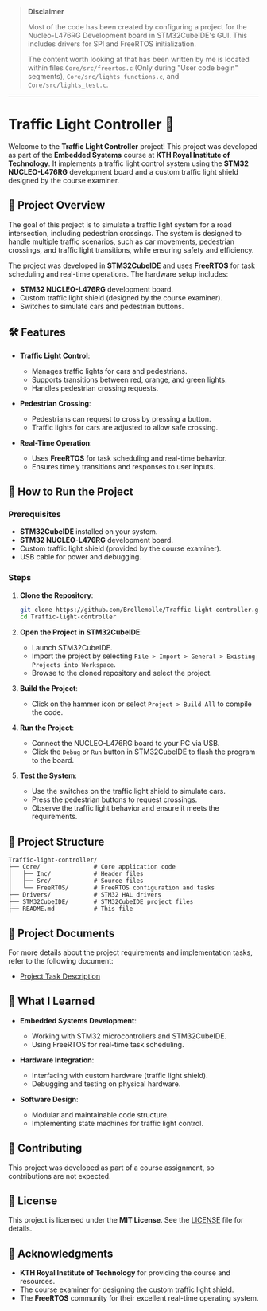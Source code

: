 >**Disclaimer**
>
>Most of the code has been created by configuring a project for the Nucleo-L476RG Development board in STM32CubeIDE's GUI. This includes drivers for SPI and FreeRTOS initialization.
>
>The content worth looking at that has been written by me is located within files `Core/src/freertos.c` (Only during "User code begin" segments), `Core/src/lights_functions.c`, and `Core/src/lights_test.c`. 

---

# Traffic Light Controller 🚦

Welcome to the **Traffic Light Controller** project! This project was developed as part of the **Embedded Systems** course at **KTH Royal Institute of Technology**. It implements a traffic light control system using the **STM32 NUCLEO-L476RG** development board and a custom traffic light shield designed by the course examiner.


## 📖 Project Overview

The goal of this project is to simulate a traffic light system for a road intersection, including pedestrian crossings. The system is designed to handle multiple traffic scenarios, such as car movements, pedestrian crossings, and traffic light transitions, while ensuring safety and efficiency.

The project was developed in **STM32CubeIDE** and uses **FreeRTOS** for task scheduling and real-time operations. The hardware setup includes:
- **STM32 NUCLEO-L476RG** development board.
- Custom traffic light shield (designed by the course examiner).
- Switches to simulate cars and pedestrian buttons.


## 🛠️ Features

- **Traffic Light Control**:
  - Manages traffic lights for cars and pedestrians.
  - Supports transitions between red, orange, and green lights.
  - Handles pedestrian crossing requests.

- **Pedestrian Crossing**:
  - Pedestrians can request to cross by pressing a button.
  - Traffic lights for cars are adjusted to allow safe crossing.

- **Real-Time Operation**:
  - Uses **FreeRTOS** for task scheduling and real-time behavior.
  - Ensures timely transitions and responses to user inputs.


## 🚀 How to Run the Project

### Prerequisites
- **STM32CubeIDE** installed on your system.
- **STM32 NUCLEO-L476RG** development board.
- Custom traffic light shield (provided by the course examiner).
- USB cable for power and debugging.

### Steps
1. **Clone the Repository**:
   ```bash
   git clone https://github.com/Brollemolle/Traffic-light-controller.git
   cd Traffic-light-controller
   ```

2. **Open the Project in STM32CubeIDE**:
   - Launch STM32CubeIDE.
   - Import the project by selecting `File > Import > General > Existing Projects into Workspace`.
   - Browse to the cloned repository and select the project.

3. **Build the Project**:
   - Click on the hammer icon or select `Project > Build All` to compile the code.

4. **Run the Project**:
   - Connect the NUCLEO-L476RG board to your PC via USB.
   - Click the `Debug` or `Run` button in STM32CubeIDE to flash the program to the board.

5. **Test the System**:
   - Use the switches on the traffic light shield to simulate cars.
   - Press the pedestrian buttons to request crossings.
   - Observe the traffic light behavior and ensure it meets the requirements.


## 📂 Project Structure

```
Traffic-light-controller/
├── Core/               # Core application code
│   ├── Inc/            # Header files
│   ├── Src/            # Source files
│   └── FreeRTOS/       # FreeRTOS configuration and tasks
├── Drivers/            # STM32 HAL drivers
├── STM32CubeIDE/       # STM32CubeIDE project files
├── README.md           # This file
```


## 📄 Project Documents

For more details about the project requirements and implementation tasks, refer to the following document:
- [Project Task Description](IS1300_Project_2024.pdf)


## 🧠 What I Learned

- **Embedded Systems Development**:
  - Working with STM32 microcontrollers and STM32CubeIDE.
  - Using FreeRTOS for real-time task scheduling.

- **Hardware Integration**:
  - Interfacing with custom hardware (traffic light shield).
  - Debugging and testing on physical hardware.

- **Software Design**:
  - Modular and maintainable code structure.
  - Implementing state machines for traffic light control.


## 🤝 Contributing

This project was developed as part of a course assignment, so contributions are not expected.

## 📜 License

This project is licensed under the **MIT License**. See the [LICENSE](LICENSE) file for details.


## 🙏 Acknowledgments

- **KTH Royal Institute of Technology** for providing the course and resources.
- The course examiner for designing the custom traffic light shield.
- The **FreeRTOS** community for their excellent real-time operating system.
